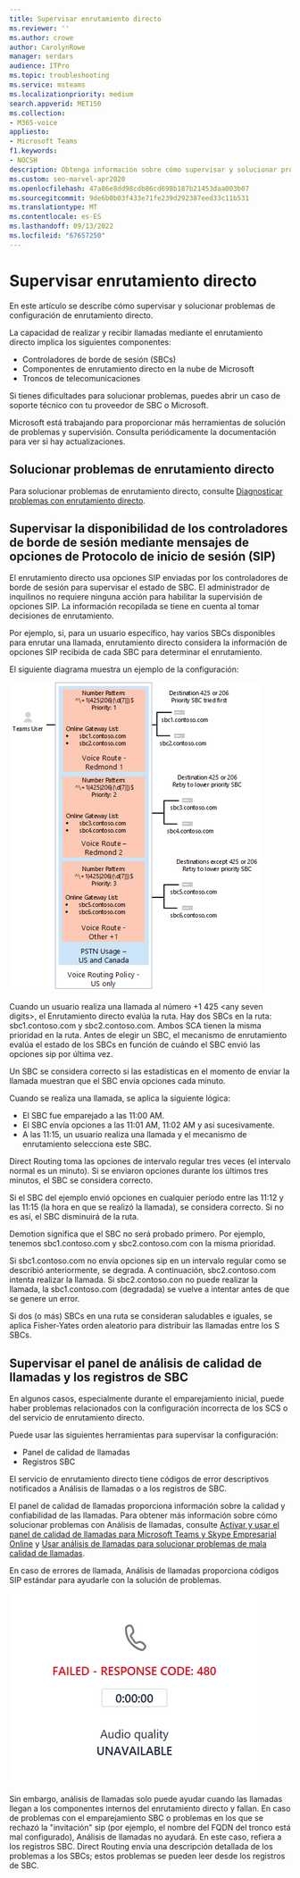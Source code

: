 ```yaml
---
title: Supervisar enrutamiento directo
ms.reviewer: ''
ms.author: crowe
author: CarolynRowe
manager: serdars
audience: ITPro
ms.topic: troubleshooting
ms.service: msteams
ms.localizationpriority: medium
search.appverid: MET150
ms.collection:
- M365-voice
appliesto:
- Microsoft Teams
f1.keywords:
- NOCSH
description: Obtenga información sobre cómo supervisar y solucionar problemas de configuración de enrutamiento directo, incluidos los controladores de borde de sesión, los componentes de enrutamiento directo y los troncos de telecomunicaciones.
ms.custom: seo-marvel-apr2020
ms.openlocfilehash: 47a86e8dd98cdb86cd698b187b21453daa003b07
ms.sourcegitcommit: 9de6b0b03f433e71fe239d292387eed33c11b531
ms.translationtype: MT
ms.contentlocale: es-ES
ms.lasthandoff: 09/13/2022
ms.locfileid: "67657250"
---
```

# <a name="monitor-direct-routing"></a>Supervisar enrutamiento directo

En este artículo se describe cómo supervisar y solucionar problemas de configuración de enrutamiento directo. 

La capacidad de realizar y recibir llamadas mediante el enrutamiento directo implica los siguientes componentes: 

- Controladores de borde de sesión (SBCs) 
- Componentes de enrutamiento directo en la nube de Microsoft 
- Troncos de telecomunicaciones 

Si tienes dificultades para solucionar problemas, puedes abrir un caso de soporte técnico con tu proveedor de SBC o Microsoft. 

Microsoft está trabajando para proporcionar más herramientas de solución de problemas y supervisión. Consulta periódicamente la documentación para ver si hay actualizaciones. 

## <a name="troubleshoot-direct-routing"></a>Solucionar problemas de enrutamiento directo

Para solucionar problemas de enrutamiento directo, consulte [Diagnosticar problemas con enrutamiento directo](/MicrosoftTeams/troubleshoot/phone-system/direct-routing/diagnose-direct-routing-issues).

## <a name="monitoring-availability-of-session-border-controllers-using-session-initiation-protocol-sip-options-messages"></a>Supervisar la disponibilidad de los controladores de borde de sesión mediante mensajes de opciones de Protocolo de inicio de sesión (SIP)

El enrutamiento directo usa opciones SIP enviadas por los controladores de borde de sesión para supervisar el estado de SBC. El administrador de inquilinos no requiere ninguna acción para habilitar la supervisión de opciones SIP. La información recopilada se tiene en cuenta al tomar decisiones de enrutamiento. 

Por ejemplo, si, para un usuario específico, hay varios SBCs disponibles para enrutar una llamada, enrutamiento directo considera la información de opciones SIP recibida de cada SBC para determinar el enrutamiento. 

El siguiente diagrama muestra un ejemplo de la configuración: 

![Ejemplo de configuración de opciones SIP.](media/sip-options-config-example.png)

Cuando un usuario realiza una llamada al número +1 425 \<any seven digits>, el Enrutamiento directo evalúa la ruta. Hay dos SBCs en la ruta: sbc1.contoso.com y sbc2.contoso.com. Ambos SCA tienen la misma prioridad en la ruta. Antes de elegir un SBC, el mecanismo de enrutamiento evalúa el estado de los SBCs en función de cuándo el SBC envió las opciones sip por última vez. 

Un SBC se considera correcto si las estadísticas en el momento de enviar la llamada muestran que el SBC envía opciones cada minuto.  

Cuando se realiza una llamada, se aplica la siguiente lógica:

- El SBC fue emparejado a las 11:00 AM.  
- El SBC envía opciones a las 11:01 AM, 11:02 AM y así sucesivamente.  
- A las 11:15, un usuario realiza una llamada y el mecanismo de enrutamiento selecciona este SBC. 

Direct Routing toma las opciones de intervalo regular tres veces (el intervalo normal es un minuto). Si se enviaron opciones durante los últimos tres minutos, el SBC se considera correcto.

Si el SBC del ejemplo envió opciones en cualquier período entre las 11:12 y las 11:15 (la hora en que se realizó la llamada), se considera correcto. Si no es así, el SBC disminuirá de la ruta. 

Demotion significa que el SBC no será probado primero. Por ejemplo, tenemos sbc1.contoso.com y sbc2.contoso.com con la misma prioridad.  

Si sbc1.contoso.com no envía opciones sip en un intervalo regular como se describió anteriormente, se degrada. A continuación, sbc2.contoso.com intenta realizar la llamada. Si sbc2.contoso.con no puede realizar la llamada, la sbc1.contoso.com (degradada) se vuelve a intentar antes de que se genere un error. 

Si dos (o más) SBCs en una ruta se consideran saludables e iguales, se aplica Fisher-Yates orden aleatorio para distribuir las llamadas entre los S SBCs.

## <a name="monitor-call-quality-analytics-dashboard-and-sbc-logs"></a>Supervisar el panel de análisis de calidad de llamadas y los registros de SBC 
 
En algunos casos, especialmente durante el emparejamiento inicial, puede haber problemas relacionados con la configuración incorrecta de los SCS o del servicio de enrutamiento directo. 

Puede usar las siguientes herramientas para supervisar la configuración:  
 
- Panel de calidad de llamadas 
- Registros SBC 

El servicio de enrutamiento directo tiene códigos de error descriptivos notificados a Análisis de llamadas o a los registros de SBC.

El panel de calidad de llamadas proporciona información sobre la calidad y confiabilidad de las llamadas. Para obtener más información sobre cómo solucionar problemas con Análisis de llamadas, consulte [Activar y usar el panel de calidad de llamadas para Microsoft Teams y Skype Empresarial Online](/SkypeForBusiness/using-call-quality-in-your-organization/turning-on-and-using-call-quality-dashboard) y [Usar análisis de llamadas para solucionar problemas de mala calidad de llamadas](/SkypeForBusiness/using-call-quality-in-your-organization/use-call-analytics-to-troubleshoot-poor-call-quality). 

En caso de errores de llamada, Análisis de llamadas proporciona códigos SIP estándar para ayudarle con la solución de problemas. 

![Ejemplo de código SIP para error de llamada.](media/failed-response-code.png)

Sin embargo, análisis de llamadas solo puede ayudar cuando las llamadas llegan a los componentes internos del enrutamiento directo y fallan. En caso de problemas con el emparejamiento SBC o problemas en los que se rechazó la "invitación" sip (por ejemplo, el nombre del FQDN del tronco está mal configurado), Análisis de llamadas no ayudará. En este caso, refiera a los registros SBC. Direct Routing envía una descripción detallada de los problemas a los SBCs; estos problemas se pueden leer desde los registros de SBC.
